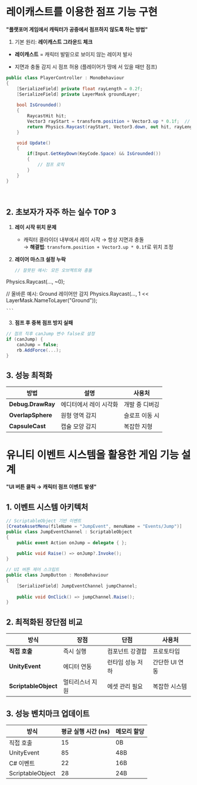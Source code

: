 # 레이캐스트를 이용한 점프 기능 구현 

**"플랫포머 게임에서 캐릭터가 공중에서 점프하지 않도록 하는 방법"**



1. 기본 원리: **레이캐스트 그라운드 체크**

- **레이캐스트** = 캐릭터 발밑으로 보이지 않는 레이저 발사
    
- 지면과 충돌 감지 시 점프 허용 (플레이어가 땅에 서 있을 때만 점프)
    


```cs
public class PlayerController : MonoBehaviour
{
    [SerializeField] private float rayLength = 0.2f;
    [SerializeField] private LayerMask groundLayer;
    
    bool IsGrounded()
    {
        RaycastHit hit;
        Vector3 rayStart = transform.position + Vector3.up * 0.1f;  // 발 위치 조정
        return Physics.Raycast(rayStart, Vector3.down, out hit, rayLength, groundLayer);
    }

    void Update()
    {
        if(Input.GetKeyDown(KeyCode.Space) && IsGrounded())
        {
            // 점프 로직
        }
    }
}

```

<Br>


## 2. **초보자가 자주 하는 실수 TOP 3**

1. **레이 시작 위치 문제**
    
    - 캐릭터 콜라이더 내부에서 레이 시작 → 항상 지면과 충돌  
        → **해결법**: `transform.position + Vector3.up * 0.1f`로 위치 조정
        
2. **레이어 마스크 설정 누락**
    
	```cs
	// 잘못된 예시: 모든 오브젝트와 충돌
Physics.Raycast(..., ~0);  

// 올바른 예시: Ground 레이어만 감지
Physics.Raycast(..., 1 << LayerMask.NameToLayer("Ground"));

	```

    
3. **점프 후 중복 점프 방지 실패**
    
```cs
// 점프 직후 canJump 변수 false로 설정
if (canJump) {
    canJump = false;
    rb.AddForce(...);
}
```

## 3. 성능 최적화 

|방법|설명|사용처|
|---|---|---|
|**Debug.DrawRay**|에디터에서 레이 시각화|개발 중 디버깅|
|**OverlapSphere**|원형 영역 감지|슬로프 이동 시|
|**CapsuleCast**|캡슐 모양 감지|복잡한 지형|


# 유니티 이벤트 시스템을 활용한 게임 기능 설계

**"UI 버튼 클릭 → 캐릭터 점프 이벤트 발생"**

## 1. 이벤트 시스템 아키텍처

```cs
// ScriptableObject 기반 이벤트
[CreateAssetMenu(fileName = "JumpEvent", menuName = "Events/Jump")]
public class JumpEventChannel : ScriptableObject
{
    public event Action onJump = delegate { };
    
    public void Raise() => onJump?.Invoke();
}
```

```cs
// UI 버튼 제어 스크립트
public class JumpButton : MonoBehaviour
{
    [SerializeField] JumpEventChannel jumpChannel;
    
    public void OnClick() => jumpChannel.Raise();
}

```




## 2. 최적화된 장단점 비교

|방식|장점|단점|사용처|
|---|---|---|---|
|**직접 호출**|즉시 실행|컴포넌트 강결합|프로토타입|
|**UnityEvent**|에디터 연동|런타임 성능 저하|간단한 UI 연동|
|**ScriptableObject**|멀티리스너 지원|에셋 관리 필요|복잡한 시스템|

## 3. 성능 벤치마크 업데이트

| 방식               | 평균 실행 시간 (ns) | 메모리 할당 |
| ---------------- | ------------- | ------ |
| 직접 호출            | 15            | 0B     |
| UnityEvent       | 85            | 48B    |
| C# 이벤트           | 22            | 16B    |
| ScriptableObject | 28            | 24B    |